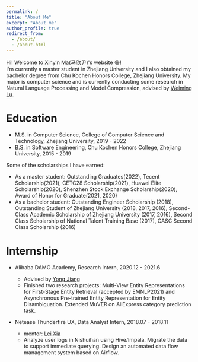 ```yaml
---
permalink: /
title: "About Me"
excerpt: "About me"
author_profile: true
redirect_from: 
  - /about/
  - /about.html
---
```


Hi! Welcome to Xinyin Ma(马欣尹)'s website :laughing:!  
I'm currently a master student in Zhejiang University and I also obtained my bachelor degree from Chu Kochen Honors College, Zhejiang University. My major is computer science and is currently conducting some research in Natural Language Processing and Model Compression, advised by [Weiming Lu](https://scholar.google.co.id/citations?hl=no&user=H42slBQAAAAJ). 

Education
=====
* M.S. in Computer Science, College of Computer Science and Technology, Zhejiang University, 2019 - 2022
* B.S. in Software Engineering, Chu Kochen Honors College, Zhejiang University, 2015 - 2019

Some of the scholarships I have earned:
* As a master student: Outstanding Graduates(2022), Tecent Scholarship(2021), CETC28 Scholarship(2021), Huawei Elite Scholarship(2020), Shenzhen Stock Exchange Scholarship(2020), Award of Honor for Graduate(2021, 2020)
* As a bachelor student: Outstanding Engineer Scholarship (2018), Outstanding Student of Zhejiang University (2018, 2017, 2016),
Second-Class Academic Scholarship of Zhejiang University (2017, 2016), Second Class Scholarship of National Talent Training Base (2017), CASC Second Class Scholarship (2016)

Internship
=====
* Alibaba DAMO Academy, Research Intern, 2020.12 - 2021.6
  - Advised by [Yong Jiang](https://scholar.google.co.id/citations?user=sxXZWQQAAAAJ&hl=no)
  - Finished two research projects: Multi-View Entity Representations for First-Stage Entity Retrieval (accepted by EMNLP2021) and Asynchronous Pre-trained Entity Representation for Entity Disambiguation. Extended MuVER on AliExpress category prediction task. 
    
* Netease Thunderfire UX, Data Analyst Intern, 2018.07 - 2018.11
  - mentor: [Lei Xia](https://schedule.gdconf.com/speaker/xia-lei/61187)
  - Analyze user logs in Nishuihan using Hive/Impala. Migrate the data to support immediate querying. Design an automated data flow management system based on Airflow.



